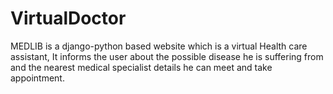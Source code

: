 # VirtualDoctor
MEDLIB is a django-python based website which is a virtual Health care assistant, It informs the user about the possible disease he is suffering from and the nearest medical specialist details he can meet and take appointment.
